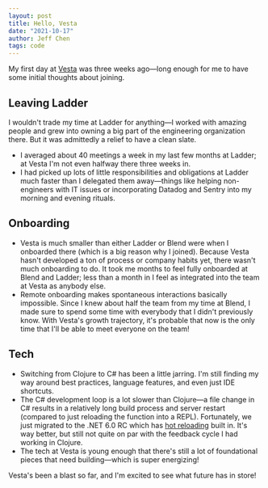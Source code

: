 ```yaml
---
layout: post
title: Hello, Vesta
date: "2021-10-17"
author: Jeff Chen
tags: code
---
```


My first day at [Vesta](https://www.vestatech.io/) was three weeks ago—long enough for me to have some initial thoughts about joining.

<!-- excerpt -->

## Leaving Ladder

I wouldn't trade my time at Ladder for anything—I worked with amazing people and grew into owning a big part of the engineering organization there. But it was admittedly a relief to have a clean slate.

- I averaged about 40 meetings a week in my last few months at Ladder; at Vesta I'm not even halfway there three weeks in.
- I had picked up lots of little responsibilities and obligations at Ladder much faster than I delegated them away—things like helping non-engineers with IT issues or incorporating Datadog and Sentry into my morning and evening rituals.

## Onboarding

- Vesta is much smaller than either Ladder or Blend were when I onboarded there (which is a big reason why I joined). Because Vesta hasn't developed a ton of process or company habits yet, there wasn't much onboarding to do. It took me months to feel fully onboarded at Blend and Ladder; less than a month in I feel as integrated into the team at Vesta as anybody else.
- Remote onboarding makes spontaneous interactions basically impossible. Since I knew about half the team from my time at Blend, I made sure to spend some time with everybody that I didn't previously know. With Vesta's growth trajectory, it's probable that now is the only time that I'll be able to meet everyone on the team!

## Tech

- Switching from Clojure to C# has been a little jarring. I'm still finding my way around best practices, language features, and even just IDE shortcuts.
- The C# development loop is a lot slower than Clojure—a file change in C# results in a relatively long build process and server restart (compared to just reloading the function into a REPL). Fortunately, we just migrated to the .NET 6.0 RC which has [hot reloading](https://devblogs.microsoft.com/dotnet/introducing-net-hot-reload/) built in. It's way better, but still not quite on par with the feedback cycle I had working in Clojure.
- The tech at Vesta is young enough that there's still a lot of foundational pieces that need building—which is super energizing!

Vesta's been a blast so far, and I'm excited to see what future has in store!